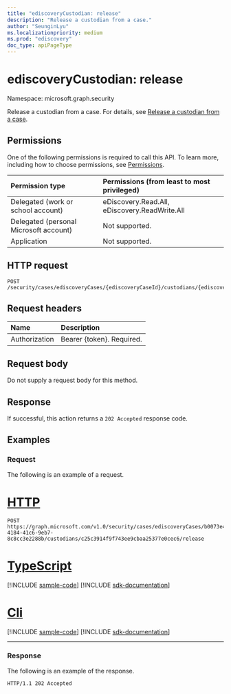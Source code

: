 ```yaml
---
title: "ediscoveryCustodian: release"
description: "Release a custodian from a case."
author: "SeunginLyu"
ms.localizationpriority: medium
ms.prod: "ediscovery"
doc_type: apiPageType
---
```

# ediscoveryCustodian: release
Namespace: microsoft.graph.security



Release a custodian from a case. For details, see [Release a custodian from a case](/microsoft-365/compliance/manage-new-custodians#release-a-custodian-from-a-case).

## Permissions
One of the following permissions is required to call this API. To learn more, including how to choose permissions, see [Permissions](/graph/permissions-reference).

|Permission type|Permissions (from least to most privileged)|
|:---|:---|
|Delegated (work or school account)|eDiscovery.Read.All, eDiscovery.ReadWrite.All|
|Delegated (personal Microsoft account)|Not supported.|
|Application|Not supported.|

## HTTP request

<!-- {
  "blockType": "ignored"
}
-->
``` http
POST /security/cases/ediscoveryCases/{ediscoveryCaseId}/custodians/{ediscoveryCustodianId}/release
```

## Request headers
|Name|Description|
|:---|:---|
|Authorization|Bearer {token}. Required.|

## Request body
Do not supply a request body for this method.

## Response

If successful, this action returns a `202 Accepted` response code.

## Examples

### Request
The following is an example of a request.

# [HTTP](#tab/http)
<!-- {
  "blockType": "request",
  "name": "ediscoverycustodianthis.release"
}
-->
``` http
POST https://graph.microsoft.com/v1.0/security/cases/ediscoveryCases/b0073e4e-4184-41c6-9eb7-8c8cc3e2288b/custodians/c25c3914f9f743ee9cbaa25377e0cec6/release
```

# [TypeScript](#tab/typescript)
[!INCLUDE [sample-code](../includes/snippets/typescript/ediscoverycustodianthisrelease-typescript-snippets.md)]
[!INCLUDE [sdk-documentation](../includes/snippets/snippets-sdk-documentation-link.md)]

# [Cli](#tab/cli)
[!INCLUDE [sample-code](../includes/snippets/cli/ediscoverycustodianthisrelease-cli-snippets.md)]
[!INCLUDE [sdk-documentation](../includes/snippets/snippets-sdk-documentation-link.md)]

---


### Response
The following is an example of the response.

<!-- {
  "blockType": "response",
  "truncated": true
}
-->
``` http
HTTP/1.1 202 Accepted
```
